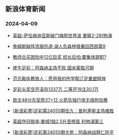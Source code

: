 ## 新浪体育新闻 
### 2024-04-09

+ [英超-萨拉赫迪亚斯破门梅努世界波 曼联2-2利物浦](https://sports.sina.com.cn/g/pl/2024-04-08/doc-inaramra7731023.shtml)

+ [詹姆斯缺阵浓眉伤退 湖人负森林狼重回西部第9](https://sports.sina.com.cn/basketball/nba/2024-04-08/doc-inarawey4320173.shtml)

+ [教师合买团险中12亿巨奖 校长后怕:要集体辞职?](https://sports.sina.com.cn/l/2024-04-08/doc-inaramra7725734.shtml)

+ [佬牛足彩：阿森纳主场不败 国米客胜可期](https://sports.sina.com.cn/l/2024-04-08/doc-inarawey4300557.shtml)

+ [范志毅执教铁人：愿用我的所学帮辽足重塑辉煌](https://sports.sina.com.cn/china/2024-04-08/doc-inararwv6438633.shtml)

+ [足彩头奖空开滚存1337万 二等开19注30.1万](https://sports.sina.com.cn/l/2024-04-08/doc-inaramra7727379.shtml)

+ [欧文48分东契奇37+12 火箭负独行侠无缘附加赛](https://sports.sina.com.cn/basketball/nba/2024-04-08/doc-inararww5442190.shtml)

+ [[新浪彩票]足彩第24055期任九：普利茅斯主场难胜](https://sports.sina.com.cn/l/2024-04-08/doc-inaramqx6535642.shtml)

+ [英超夺冠赔率:曼城1赔2.5升至榜首 利物浦第三](https://sports.sina.com.cn/l/2024-04-08/doc-inararwv6442701.shtml)

+ [[新浪彩票]足彩第24055期大势：阿森纳战拜仁防平](https://sports.sina.com.cn/l/2024-04-08/doc-inaramqx6535005.shtml)

